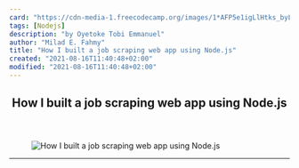 ```yaml
---
card: "https://cdn-media-1.freecodecamp.org/images/1*AFP5e1igLlHtks_byLj1uA.jpeg"
tags: [Nodejs]
description: "by Oyetoke Tobi Emmanuel"
author: "Milad E. Fahmy"
title: "How I built a job scraping web app using Node.js"
created: "2021-08-16T11:40:48+02:00"
modified: "2021-08-16T11:40:48+02:00"
---
```

<div class="site-wrapper">
<main id="site-main" class="site-main outer">
<div class="inner">
<article class="post-full post tag-nodejs tag-technology tag-jobs tag-programming tag-tech ">
<header class="post-full-header">
<h1 class="post-full-title">How I built a job scraping web app using Node.js</h1>
</header>
<figure class="post-full-image">
<picture>
<source media="(max-width: 700px)" sizes="1px" srcset="data:image/gif;base64,R0lGODlhAQABAIAAAAAAAP///yH5BAEAAAAALAAAAAABAAEAAAIBRAA7 1w">
<source media="(min-width: 701px)" sizes="(max-width: 800px) 400px,
(max-width: 1170px) 700px,
1400px" srcset="https://cdn-media-1.freecodecamp.org/images/1*AFP5e1igLlHtks_byLj1uA.jpeg 300w,
https://cdn-media-1.freecodecamp.org/images/1*AFP5e1igLlHtks_byLj1uA.jpeg 600w,
https://cdn-media-1.freecodecamp.org/images/1*AFP5e1igLlHtks_byLj1uA.jpeg 1000w,
https://cdn-media-1.freecodecamp.org/images/1*AFP5e1igLlHtks_byLj1uA.jpeg 2000w">
<img onerror="this.style.display='none'" src="https://cdn-media-1.freecodecamp.org/images/1*AFP5e1igLlHtks_byLj1uA.jpeg" alt="How I built a job scraping web app using Node.js">
</picture>
</figure>
<section class="post-full-content">
<div class="post-content medium-migrated-article">
</div>
<hr>
</section>
</article>
</div>
</main>
</div>
<!-- Google Tag Manager (noscript) -->
<!-- End Google Tag Manager (noscript) -->
